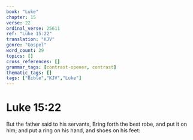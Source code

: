 ```yaml
---
book: "Luke"
chapter: 15
verse: 22
ordinal_verse: 25611
ref: "Luke 15:22"
translation: "KJV"
genre: "Gospel"
word_count: 29
topics: []
cross_references: []
grammar_tags: [contrast-opener, contrast]
thematic_tags: []
tags: ["Bible","KJV","Luke"]
---
```


# Luke 15:22

But the father said to his servants, Bring forth the best robe, and put it on him; and put a ring on his hand, and shoes on his feet:
